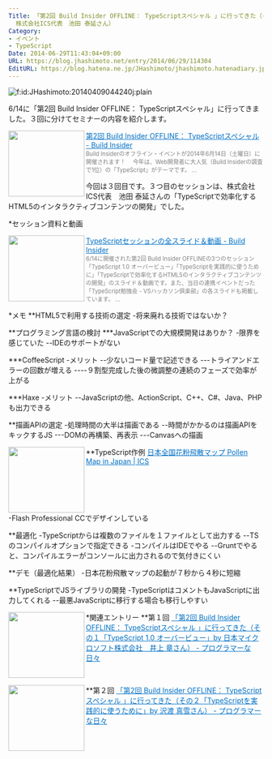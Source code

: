 ```yaml
---
Title: 「第2回 Build Insider OFFLINE： TypeScriptスペシャル 」に行ってきた（その３「TypeScriptで効率化するHTML5のインタラクティブコンテンツの開発」by
  株式会社ICS代表　池田 泰延さん）
Category:
- イベント
- TypeScript
Date: 2014-06-29T11:43:04+09:00
URL: https://blog.jhashimoto.net/entry/2014/06/29/114304
EditURL: https://blog.hatena.ne.jp/JHashimoto/jhashimoto.hatenadiary.jp/atom/entry/12921228815727085241
---
```


<p><img class="hatena-fotolife" title="f:id:JHashimoto:20140409044240j:plain" src="http://cdn-ak.f.st-hatena.com/images/fotolife/J/JHashimoto/20140409/20140409044240.jpg" alt="f:id:JHashimoto:20140409044240j:plain" /></p>
<p>6/14に「第2回 Build Insider OFFLINE： TypeScriptスペシャル」に行ってきました。３回に分けてセミナーの内容を紹介します。</p>
<p><a href="http://www.buildinsider.net/event/offline/02#timetable" target="_blank"><img class="alignleft" src="http://capture.heartrails.com/150x130/shadow?http://www.buildinsider.net/event/offline/02#timetable" alt="" width="150" height="130" align="left" border="0" /></a><a style="color: #0070c5;" href="http://www.buildinsider.net/event/offline/02#timetable" target="_blank">第2回 Build Insider OFFLINE： TypeScriptスペシャル - Build Insider</a><a href="http://b.hatena.ne.jp/entry/http://www.buildinsider.net/event/offline/02#timetable" target="_blank"><img src="http://b.hatena.ne.jp/entry/image/http://www.buildinsider.net/event/offline/02#timetable" alt="" border="0" /></a><br /><span style="color: #808080; font-size: 80%;">Build Insiderのオフライン・イベントが2014年6月14日（土曜日）に開催されます！ 　今年は、Web開発者に大人気（Build Insiderの調査で1位）の「TypeScript」がテーマです。 ...</span></p>
今回は３回目です。３つ目のセッションは、株式会社ICS代表　池田 泰延さんの「TypeScriptで効率化するHTML5のインタラクティブコンテンツの開発」でした。

<p></p>
<!-- more -->

*セッション資料と動画
<p><a href="http://www.buildinsider.net/hub/bioff02/01" target="_blank"><img class="alignleft" src="http://capture.heartrails.com/150x130/shadow?http://www.buildinsider.net/hub/bioff02/01" alt="" width="150" height="130" align="left" border="0" /></a><a style="color: #0070c5;" href="http://www.buildinsider.net/hub/bioff02/01" target="_blank">TypeScriptセッションの全スライド＆動画 - Build Insider</a><a href="http://b.hatena.ne.jp/entry/http://www.buildinsider.net/hub/bioff02/01" target="_blank"><img src="http://b.hatena.ne.jp/entry/image/http://www.buildinsider.net/hub/bioff02/01" alt="" border="0" /></a><br /><span style="color: #808080; font-size: 80%;">6/14に開催された第2回 Build Insider OFFLINEの3つのセッション「TypeScript 1.0 オーバービュー」「TypeScriptを実践的に使うために」「TypeScriptで効率化するHTML5のインタラクティブコンテンツの開発」のスライド＆動画です。また、当日の連携イベントだった「TypeScript勉強会 - VSハッカソン倶楽部」の各スライドも掲載しています。 ...</span></p>

*メモ
**HTML5で利用する技術の選定
-将来廃れる技術ではないか？

**プログラミング言語の検討
***JavaScriptでの大規模開発はありか？
-限界を感じていた
--IDEのサポートがない

***CoffeeScript
-メリット
--少ないコード量で記述できる
---トライアンドエラーの回数が増える
----９割型完成した後の微調整の連続のフェーズで効率が上がる

***Haxe
-メリット
--JavaScriptの他、ActionScript、C++、C#、Java、PHPも出力できる

**描画APIの選定
-処理時間の大半は描画である
--時間がかかるのは描画APIをキックするJS
---DOMの再構築、再表示
---Canvasへの描画

**TypeScript作例
<a href="http://ics-web.jp/projects/pollenmap/" target="_blank"><img class="alignleft" align="left" border="0" src="http://capture.heartrails.com/150x130/shadow?http://ics-web.jp/projects/pollenmap/" alt="" width="150" height="130" /></a><a style="color:#0070C5;" href="http://ics-web.jp/projects/pollenmap/" target="_blank">日本全国花粉飛散マップ Pollen Map in Japan | ICS</a><a href="http://b.hatena.ne.jp/entry/http://ics-web.jp/projects/pollenmap/" target="_blank"><img border="0" src="http://b.hatena.ne.jp/entry/image/http://ics-web.jp/projects/pollenmap/" alt="" /></a><br style="clear:both;" />
-Flash Professional CCでデザインしている

**最適化
-TypeScriptからは複数のファイルを１ファイルとして出力する
--TSのコンパイルオプションで指定できる
-コンパイルはIDEでやる
--Gruntでやると、コンパイルエラーがコンソールに出力されるので気付きにくい

**デモ（最適化結果）
-日本花粉飛散マップの起動が７秒から４秒に短縮

**TypeScriptでJSライブラリの開発
-TypeScriptはコメントもJavaScriptに出力してくれる
--最悪JavaScriptに移行する場合も移行しやすい

*関連エントリー
**第１回
<a href="http://jhashimoto.hatenadiary.jp/entry/2014/06/24/062830" target="_blank" rel="nofollow"><img class="alignleft" align="left" border="0" src="http://capture.heartrails.com/150x130/shadow?http://jhashimoto.hatenadiary.jp/entry/2014/06/24/062830" alt="" width="150" height="130" /></a><a style="color:#0070C5;" href="http://jhashimoto.hatenadiary.jp/entry/2014/06/24/062830" target="_blank" rel="nofollow">「第2回 Build Insider OFFLINE： TypeScriptスペシャル 」に行ってきた（その１「TypeScript 1.0 オーバービュー」by 日本マイクロソフト株式会社　井上 章さん） - プログラマーな日々</a><a href="http://b.hatena.ne.jp/entry/http://jhashimoto.hatenadiary.jp/entry/2014/06/24/062830" target="_blank"><img border="0" src="http://b.hatena.ne.jp/entry/image/http://jhashimoto.hatenadiary.jp/entry/2014/06/24/062830" alt="" /></a><br style="clear:both;" />

**第２回
<a href="http://jhashimoto.hatenadiary.jp/entry/2014/06/29/110242" target="_blank" rel="nofollow"><img class="alignleft" align="left" border="0" src="http://capture.heartrails.com/150x130/shadow?http://jhashimoto.hatenadiary.jp/entry/2014/06/29/110242" alt="" width="150" height="130" /></a><a style="color:#0070C5;" href="http://jhashimoto.hatenadiary.jp/entry/2014/06/29/110242" target="_blank" rel="nofollow">「第2回 Build Insider OFFLINE： TypeScriptスペシャル 」に行ってきた（その２「TypeScriptを実践的に使うために」by 沢渡 真雪さん） - プログラマーな日々</a><a href="http://b.hatena.ne.jp/entry/http://jhashimoto.hatenadiary.jp/entry/2014/06/29/110242" target="_blank"><img border="0" src="http://b.hatena.ne.jp/entry/image/http://jhashimoto.hatenadiary.jp/entry/2014/06/29/110242" alt="" /></a><br style="clear:both;" />
